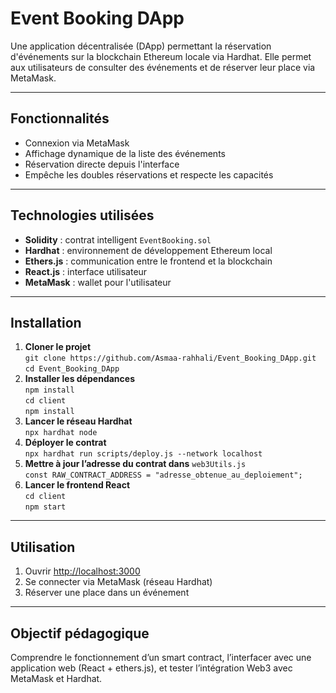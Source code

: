 <h1>Event Booking DApp</h1>

<p>Une application décentralisée (DApp) permettant la réservation d'événements sur la blockchain Ethereum locale via Hardhat. Elle permet aux utilisateurs de consulter des événements et de réserver leur place via MetaMask.</p>

<hr>

<h2>Fonctionnalités</h2>
<ul>
  <li>Connexion via MetaMask</li>
  <li>Affichage dynamique de la liste des événements</li>
  <li>Réservation directe depuis l'interface</li>
  <li>Empêche les doubles réservations et respecte les capacités</li>
</ul>

<hr>

<h2>Technologies utilisées</h2>
<ul>
  <li><strong>Solidity</strong> : contrat intelligent <code>EventBooking.sol</code></li>
  <li><strong>Hardhat</strong> : environnement de développement Ethereum local</li>
  <li><strong>Ethers.js</strong> : communication entre le frontend et la blockchain</li>
  <li><strong>React.js</strong> : interface utilisateur</li>
  <li><strong>MetaMask</strong> : wallet pour l'utilisateur</li>
</ul>

<hr>

<h2>Installation</h2>
<ol>
  <li><strong>Cloner le projet</strong><br>
  <code>git clone https://github.com/Asmaa-rahhali/Event_Booking_DApp.git</code><br>
  <code>cd Event_Booking_DApp</code></li>

  <li><strong>Installer les dépendances</strong><br>
  <code>npm install</code><br>
  <code>cd client</code><br>
  <code>npm install</code></li>

  <li><strong>Lancer le réseau Hardhat</strong><br>
  <code>npx hardhat node</code></li>

  <li><strong>Déployer le contrat</strong><br>
  <code>npx hardhat run scripts/deploy.js --network localhost</code></li>

  <li><strong>Mettre à jour l’adresse du contrat dans</strong> <code>web3Utils.js</code><br>
  <code>const RAW_CONTRACT_ADDRESS = "adresse_obtenue_au_deploiement";</code></li>

  <li><strong>Lancer le frontend React</strong><br>
  <code>cd client</code><br>
  <code>npm start</code></li>
</ol>

<hr>

<h2>Utilisation</h2>
<ol>
  <li>Ouvrir <a href="http://localhost:3000">http://localhost:3000</a></li>
  <li>Se connecter via MetaMask (réseau Hardhat)</li>
  <li>Réserver une place dans un événement</li>
</ol>

<hr>
<h2>Objectif pédagogique</h2>
<p>Comprendre le fonctionnement d’un smart contract, l’interfacer avec une application web (React + ethers.js), et tester l’intégration Web3 avec MetaMask et Hardhat.</p>
